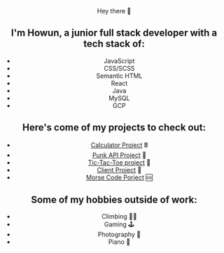 <header>Hey there 👋<header>
<h2>I'm Howun, a junior full stack developer with a tech stack of:</h2>

- JavaScript
- CSS/SCSS
- Semantic HTML
- React
- Java
- MySQL
- GCP

<h2>Here's come of my projects to check out:</h2>

- [Calculator Project](https://github.com/howun/Calculator-Project) 🖩
- [Punk API Project](https://github.com/howun/punk-api) 🍺
- [Tic-Tac-Toe project](https://github.com/howun/Tic-Tac-Toe) 🎲
- [Client Project](https://github.com/howun/oae-event-cms) 📖
- [Morse Code Porject](https://github.com/howun/morsecode) 🆘


<h2>Some of my hobbies outside of work:</h2>
  
- Climbing 🧗‍♂️
- Gaming 🕹️
- Photography 📸
- Piano 🎹

